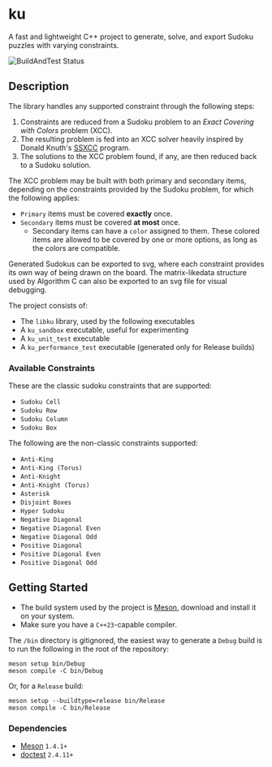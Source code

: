 # ku
A fast and lightweight C++ project to generate, solve, and export Sudoku puzzles with varying constraints.

![BuildAndTest Status](https://img.shields.io/github/actions/workflow/status/SilvoSposetti/ku/BuildAndTest.yaml)

## Description
The library handles any supported constraint through the following steps:
1. Constraints are reduced from a Sudoku problem to an _Exact Covering with Colors_ problem (XCC).
2. The resulting problem is fed into an XCC solver heavily inspired by Donald Knuth's [SSXCC](https://cs.stanford.edu/~knuth/programs/ssxcc.w) program.
3. The solutions to the XCC problem found, if any, are then reduced back to a Sudoku solution.

The XCC problem may be built with both primary and secondary items, depending on the constraints provided by the Sudoku problem, for which the following applies:
- `Primary` items must be covered __exactly__ once.
- `Secondary` items must be covered __at most__ once.
  - Secondary items can have a `color` assigned to them. These colored items are allowed to be covered by one or more options, as long as the colors are compatible.

Generated Sudokus can be exported to svg, where each constraint provides its own way of being drawn on the board.
The matrix-likedata structure used by Algorithm C can also be exported to an svg file for visual debugging.

The project consists of:
- The `libku` library, used by the following executables
- A `ku_sandbox` executable, useful for experimenting
- A `ku_unit_test` executable
- A `ku_performance_test` executable (generated only for Release builds)

### Available Constraints
These are the classic sudoku constraints that are supported:
- `Sudoku Cell`
- `Sudoku Row`
- `Sudoku Column`
- `Sudoku Box`

The following are the non-classic constraints supported:
- `Anti-King`
- `Anti-King (Torus)`
- `Anti-Knight`
- `Anti-Knight (Torus)`
- `Asterisk`
- `Disjoint Boxes`
- `Hyper Sudoku`
- `Negative Diagonal`
- `Negative Diagonal Even`
- `Negative Diagonal Odd`
- `Positive Diagonal`
- `Positive Diagonal Even`
- `Positive Diagonal Odd`

## Getting Started
- The build system used by the project is [Meson](https://mesonbuild.com/), download and install it on your system.
- Make sure you have a `C++23`-capable compiler.

The `/bin` directory is gitignored, the easiest way to generate a `Debug` build is to run the following in the root of the repository:

```
meson setup bin/Debug
meson compile -C bin/Debug
```
Or, for a `Release` build:
```
meson setup --buildtype=release bin/Release
meson compile -C bin/Release
```

### Dependencies
- [Meson](https://mesonbuild.com/) `1.4.1+`
- [doctest](https://github.com/doctest/doctest) `2.4.11+`
